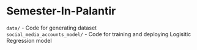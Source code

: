 # Semester-In-Palantir

`data/` - Code for generating dataset \
`social_media_accounts_model/` - Code for training and deploying Logisitic Regression model 
